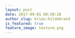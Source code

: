 ```yaml
---
layout: post
date: 2017-09-01 08:50:28
author_slug: brian-hildebrand
is_featured: true
feature_image: texture.png
---
```

